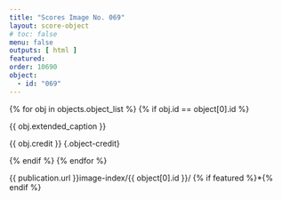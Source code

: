 ```yaml
---
title: "Scores Image No. 069"
layout: score-object
# toc: false
menu: false
outputs: [ html ]
featured: 
order: 10690
object:
  - id: "069"
---
```


{% for obj in objects.object_list %}
{% if obj.id == object[0].id %}

{{ obj.extended_caption }}

{{ obj.credit }} {.object-credit}

{% endif %}
{% endfor %}

<div class="object-credit object-url is-print-only">

{{ publication.url }}image-index/{{ object[0].id }}/ {% if featured %}*{% endif %}

</div>
